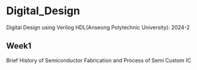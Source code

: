 # Digital_Design
Digital Design using Verilog HDL(Anseong Polytechnic University): 2024-2

## Week1
Brief History of Semiconductor Fabrication and Process of Semi Custom IC
